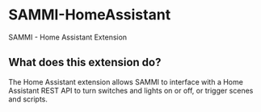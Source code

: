 # SAMMI-HomeAssistant
SAMMI - Home Assistant Extension

## What does this extension do?
The Home Assistant extension allows SAMMI to interface with a Home Assistant REST API to turn switches and lights on or off, or trigger scenes and scripts.
